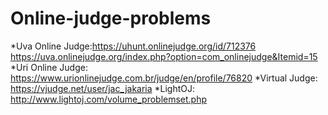 # Online-judge-problems

*Uva Online Judge:https://uhunt.onlinejudge.org/id/712376
 https://uva.onlinejudge.org/index.php?option=com_onlinejudge&Itemid=15
*Uri Online Judge: https://www.urionlinejudge.com.br/judge/en/profile/76820
*Virtual Judge: https://vjudge.net/user/jac_jakaria
*LightOJ: http://www.lightoj.com/volume_problemset.php
